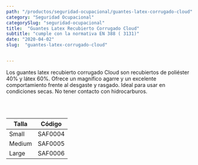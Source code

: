 ```yaml
---
path: "/productos/seguridad-ocupacional/guantes-latex-corrugado-cloud"
category: "Seguridad Ocupacional"
categorySlug: "seguridad-ocupacional"
title:  "Guantes Latex Recubierto Corrugado Cloud"
subtitle: "cumple con la normativa EN 388 ( 3131)"
date: "2020-04-02"
slug:  "guantes-latex-corrugado-cloud"


---
```

Los guantes latex recubierto corrugado Cloud son recubiertos de poliéster 40% y látex 60%. Ofrece un magnífico agarre y un excelente comportamiento frente al desgaste y rasgado. Ideal para usar en condiciones secas. No tener contacto con hidrocarburos.


<br> <br>
<table class="min-w-full md:min-w-0 divide-y-0 divide-gray-200">
          <thead class=" bg-white">
            <tr>
              <th scope="col" class="px-6 text-center text-xs font-medium text-blue-500 uppercase tracking-wider">
                Talla
              </th>
              <th scope="col" class="px-6 py-3 text-center text-xs font-medium text-blue-500 uppercase tracking-wider">
                Código
              </th>
            </tr>
          </thead>
          <tbody>
            <tr class="bg-gray-400">
              <td class="px-6 py-4 whitespace-nowrap text-sm text-gray-700 text-center">
              Small 
              </td>
              <td class="px-6 py-4 whitespace-nowrap text-sm text-gray-700 text-center">
              SAF0004
              </td>
            </tr> 
            <tr class="bg-gray-200">
              <td class="px-6 py-4 whitespace-nowrap text-sm text-gray-700 text-center">
              Medium
              </td>
              <td class="px-6 py-4 whitespace-nowrap text-sm text-gray-700 text-center">
              SAF0005
              </td>
            </tr> 
            <tr class="bg-gray-400">
              <td class="px-6 py-4 whitespace-nowrap text-sm text-gray-700 text-center">
              Large
              </td>
              <td class="px-6 py-4 whitespace-nowrap text-sm text-gray-700 text-center">
              SAF0006
              </td>
            </tr> 
          </tbody>
        </table>



